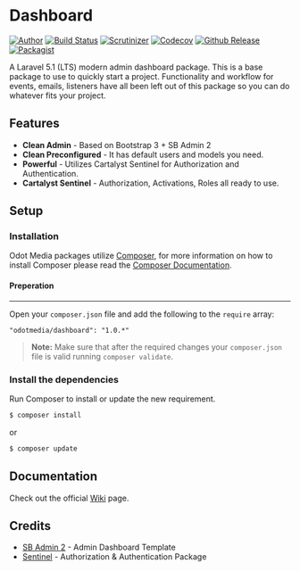 # Dashboard
[![Author](https://img.shields.io/badge/author-%40ianmolson-blue.svg)](https://twitter.com/ianmolson)
[![Build Status](https://img.shields.io/travis/odotmedia/dashboard.svg)](https://travis-ci.org/odotmedia/dashboard)
[![Scrutinizer](https://img.shields.io/scrutinizer/g/odotmedia/dashboard.svg)](https://scrutinizer-ci.com/g/odotmedia/dashboard/)
[![Codecov](https://img.shields.io/codecov/c/github/odotmedia/dashboard.svg)](https://codecov.io/github/odotmedia/dashboard/)
[![Github Release](https://img.shields.io/github/release/odotmedia/dashboard.svg)](https://github.com/odotmedia/dashboard)
[![Packagist](https://img.shields.io/packagist/l/odotmedia/dashboard.svg)](https://packagist.org/packages/odotmedia/dashboard)

A Laravel 5.1 (LTS) modern admin dashboard package. This is a base package to use to quickly start a project. Functionality and workflow for events, emails, listeners have all been left out of this package so you can do whatever fits your project.

## Features
- **Clean Admin** - Based on Bootstrap 3 + SB Admin 2
- **Clean Preconfigured** - It has default users and models you need.
- **Powerful** - Utilizes Cartalyst Sentinel for Authorization and Authentication.
- **Cartalyst Sentinel** - Authorization, Activations, Roles all ready to use.

## Setup
### Installation
Odot Media packages utilize [Composer](http://getcomposer.org/), for more information on how to install Composer please read the [Composer Documentation](https://getcomposer.org/doc/00-intro.md).

#### Preperation
---
Open your `composer.json` file and add the following to the `require` array:

```
"odotmedia/dashboard": "1.0.*"
```

> **Note:** Make sure that after the required changes your `composer.json` file is valid running `composer validate`.

### Install the dependencies

Run Composer to install or update the new requirement.

```bash
$ composer install
```

or

```bash
$ composer update
```

## Documentation

Check out the official [Wiki](https://github.com/odotmedia/dashboard/wiki) page.

## Credits
- [SB Admin 2](http://startbootstrap.com/template-overviews/sb-admin-2/) - Admin Dashboard Template
- [Sentinel](https://cartalyst.com/manual/sentinel/2.0) - Authorization & Authentication Package